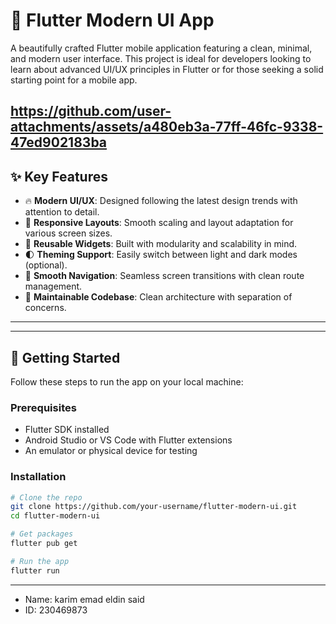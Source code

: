 # 📱 Flutter Modern UI App

A beautifully crafted Flutter mobile application featuring a clean, minimal, and modern user interface. This project is ideal for developers looking to learn about advanced UI/UX principles in Flutter or for those seeking a solid starting point for a mobile app.

https://github.com/user-attachments/assets/a480eb3a-77ff-46fc-9338-47ed902183ba
---

## ✨ Key Features

- 🔥 **Modern UI/UX**: Designed following the latest design trends with attention to detail.
- 📱 **Responsive Layouts**: Smooth scaling and layout adaptation for various screen sizes.
- 🔁 **Reusable Widgets**: Built with modularity and scalability in mind.
- 🌓 **Theming Support**: Easily switch between light and dark modes (optional).
- 🚀 **Smooth Navigation**: Seamless screen transitions with clean route management.
- 🧪 **Maintainable Codebase**: Clean architecture with separation of concerns.

---


---

## 🚀 Getting Started

Follow these steps to run the app on your local machine:

### Prerequisites

- Flutter SDK installed
- Android Studio or VS Code with Flutter extensions
- An emulator or physical device for testing

### Installation

```bash
# Clone the repo
git clone https://github.com/your-username/flutter-modern-ui.git
cd flutter-modern-ui

# Get packages
flutter pub get

# Run the app
flutter run
```
---
- Name: karim emad eldin said
- ID: 230469873

